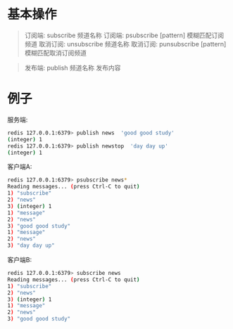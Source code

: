 # 基本操作
> 订阅端: subscribe 频道名称
> 订阅端: psubscribe  [pattern] 模糊匹配订阅频道
> 取消订阅: unsubscribe 频道名称
> 取消订阅: punsubscribe [pattern] 模糊匹配取消订阅频道

> 发布端: publish 频道名称 发布内容

# 例子
服务端:
```bash
redis 127.0.0.1:6379> publish news  'good good study'
(integer) 1
redis 127.0.0.1:6379> publish newstop  'day day up'
(integer) 1
```
客户端A:
```bash
redis 127.0.0.1:6379> psubscribe news*
Reading messages... (press Ctrl-C to quit)
1) "subscribe"
2) "news"
3) (integer) 1
1) "message"
2) "news"
3) "good good study"
1) "message"
2) "news"
3) "day day up"
```
客户端B:
```bash
redis 127.0.0.1:6379> subscribe news
Reading messages... (press Ctrl-C to quit)
1) "subscribe"
2) "news"
3) (integer) 1
1) "message"
2) "news"
3) "good good study"
```
